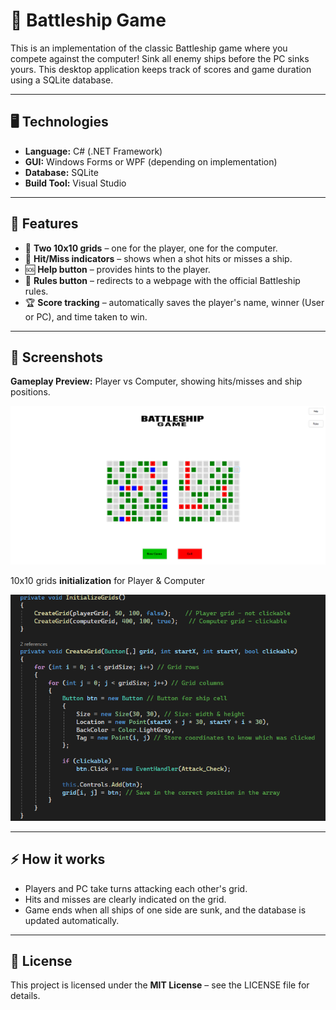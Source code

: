 # 🎯 Battleship Game

This is an implementation of the classic Battleship game where you compete against the computer! Sink all enemy ships before the PC sinks yours. This desktop application keeps track of scores and game duration using a SQLite database.

---

## 🖥️ Technologies

- **Language:** C# (.NET Framework)  
- **GUI:** Windows Forms or WPF (depending on implementation)  
- **Database:** SQLite  
- **Build Tool:** Visual Studio  

---

## 🚀 Features

- 🎲 **Two 10x10 grids** – one for the player, one for the computer.  
- 🎯 **Hit/Miss indicators** – shows when a shot hits or misses a ship.  
- 🆘 **Help button** – provides hints to the player.  
- 📜 **Rules button** – redirects to a webpage with the official Battleship rules.  
- 🏆 **Score tracking** – automatically saves the player's name, winner (User or PC), and time taken to win.

---

## 📸 Screenshots

**Gameplay Preview:** Player vs Computer, showing hits/misses and ship positions.

![App Screenshot](assets/BattleShipApp.png)

10x10 grids **initialization** for Player & Computer

![App Screenshot](assets/Grid_Initialization.png)

---

## ⚡ How it works

- Players and PC take turns attacking each other's grid.  
- Hits and misses are clearly indicated on the grid.  
- Game ends when all ships of one side are sunk, and the database is updated automatically.

---

## 📝 License

This project is licensed under the **MIT License** – see the LICENSE file for details.
